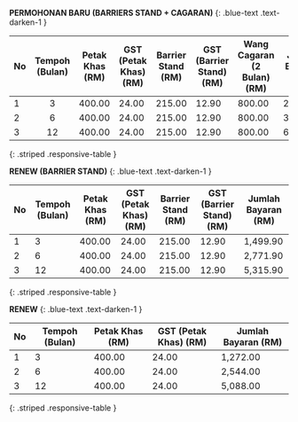 **PERMOHONAN BARU (BARRIERS STAND + CAGARAN)**
{: .blue-text .text-darken-1 }

| No | Tempoh (Bulan) | Petak Khas (RM) | GST (Petak Khas) (RM) | Barrier Stand (RM) | GST (Barrier Stand) (RM) | Wang Cagaran (2 Bulan) (RM) | Jumlah Bayaran (RM) |
| :--- | :---: | --- | --- | --- | --- | --- | --- |
| 1 | 3 | 400.00 | 24.00 | 215.00 | 12.90 | 800.00 | 2,299.90 |
| 2 | 6 | 400.00 | 24.00 | 215.00 | 12.90 | 800.00 | 3,571.90 |
| 3 | 12 | 400.00 | 24.00 | 215.00 | 12.90 | 800.00 | 6,115.90 |
{: .striped .responsive-table }

**RENEW (BARRIER STAND)**
{: .blue-text .text-darken-1 }

| No | Tempoh (Bulan) | Petak Khas (RM) | GST (Petak Khas) (RM) | Barrier Stand (RM) | GST (Barrier Stand) (RM) | Jumlah Bayaran (RM) |
| --- | --- | --- | --- | --- | --- | --- |
| 1 | 3 | 400.00 | 24.00 | 215.00 | 12.90 | 1,499.90 |
| 2 | 6 | 400.00 | 24.00 | 215.00 | 12.90 | 2,771.90 |
| 3 | 12 | 400.00 | 24.00 | 215.00 | 12.90 | 5,315.90 |
{: .striped .responsive-table }

**RENEW**
{: .blue-text .text-darken-1 }

| No | Tempoh (Bulan) | Petak Khas (RM) | GST (Petak Khas) (RM) | Jumlah Bayaran (RM) |
| --- | --- | --- | --- | --- |
| 1 | 3 | 400.00 | 24.00 | 1,272.00 |
| 2 | 6 | 400.00 | 24.00 | 2,544.00 |
| 3 | 12 | 400.00 | 24.00 | 5,088.00 |
{: .striped .responsive-table }

